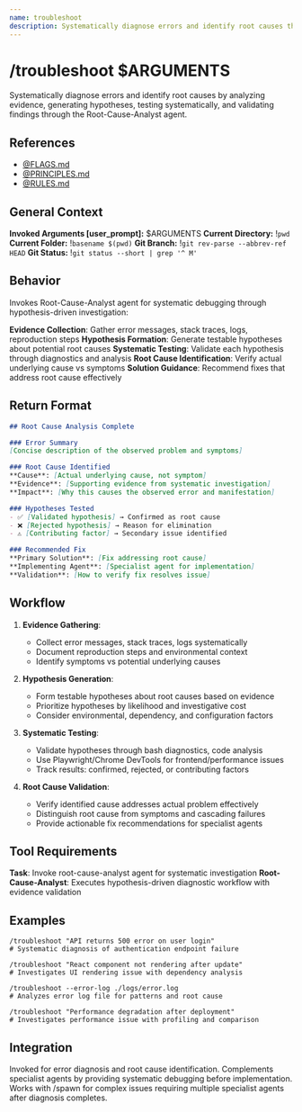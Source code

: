```yaml
---
name: troubleshoot
description: Systematically diagnose errors and identify root causes through hypothesis-driven investigation
---
```


# /troubleshoot $ARGUMENTS

Systematically diagnose errors and identify root causes by analyzing evidence, generating hypotheses, testing systematically, and validating findings through the Root-Cause-Analyst agent.

## References
- [@FLAGS.md](../FLAGS.md)
- [@PRINCIPLES.md](../PRINCIPLES.md)
- [@RULES.md](../RULES.md)

## General Context
**Invoked Arguments [user_prompt]:** $ARGUMENTS
**Current Directory:** !`pwd`
**Current Folder:** !`basename $(pwd)`
**Git Branch:** !`git rev-parse --abbrev-ref HEAD`
**Git Status:**
!`git status --short | grep '^ M'`

## Behavior

Invokes Root-Cause-Analyst agent for systematic debugging through hypothesis-driven investigation:

**Evidence Collection**: Gather error messages, stack traces, logs, reproduction steps
**Hypothesis Formation**: Generate testable hypotheses about potential root causes
**Systematic Testing**: Validate each hypothesis through diagnostics and analysis
**Root Cause Identification**: Verify actual underlying cause vs symptoms
**Solution Guidance**: Recommend fixes that address root cause effectively

## Return Format

```markdown
## Root Cause Analysis Complete

### Error Summary
[Concise description of the observed problem and symptoms]

### Root Cause Identified
**Cause**: [Actual underlying cause, not symptom]
**Evidence**: [Supporting evidence from systematic investigation]
**Impact**: [Why this causes the observed error and manifestation]

### Hypotheses Tested
- ✅ [Validated hypothesis] → Confirmed as root cause
- ❌ [Rejected hypothesis] → Reason for elimination
- ⚠️ [Contributing factor] → Secondary issue identified

### Recommended Fix
**Primary Solution**: [Fix addressing root cause]
**Implementing Agent**: [Specialist agent for implementation]
**Validation**: [How to verify fix resolves issue]
```

## Workflow

1. **Evidence Gathering**:
   - Collect error messages, stack traces, logs systematically
   - Document reproduction steps and environmental context
   - Identify symptoms vs potential underlying causes

2. **Hypothesis Generation**:
   - Form testable hypotheses about root causes based on evidence
   - Prioritize hypotheses by likelihood and investigative cost
   - Consider environmental, dependency, and configuration factors

3. **Systematic Testing**:
   - Validate hypotheses through bash diagnostics, code analysis
   - Use Playwright/Chrome DevTools for frontend/performance issues
   - Track results: confirmed, rejected, or contributing factors

4. **Root Cause Validation**:
   - Verify identified cause addresses actual problem effectively
   - Distinguish root cause from symptoms and cascading failures
   - Provide actionable fix recommendations for specialist agents

## Tool Requirements

**Task**: Invoke root-cause-analyst agent for systematic investigation
**Root-Cause-Analyst**: Executes hypothesis-driven diagnostic workflow with evidence validation

## Examples

```
/troubleshoot "API returns 500 error on user login"
# Systematic diagnosis of authentication endpoint failure

/troubleshoot "React component not rendering after update"
# Investigates UI rendering issue with dependency analysis

/troubleshoot --error-log ./logs/error.log
# Analyzes error log file for patterns and root cause

/troubleshoot "Performance degradation after deployment"
# Investigates performance issue with profiling and comparison
```

## Integration

Invoked for error diagnosis and root cause identification. Complements specialist agents by providing systematic debugging before implementation. Works with /spawn for complex issues requiring multiple specialist agents after diagnosis completes.
